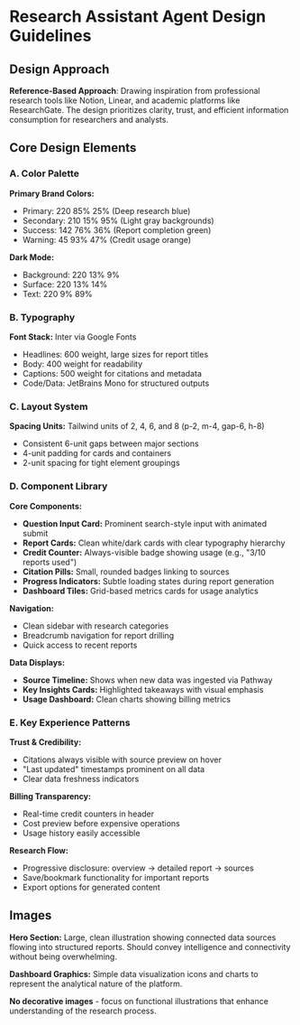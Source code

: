 # Research Assistant Agent Design Guidelines

## Design Approach
**Reference-Based Approach**: Drawing inspiration from professional research tools like Notion, Linear, and academic platforms like ResearchGate. The design prioritizes clarity, trust, and efficient information consumption for researchers and analysts.

## Core Design Elements

### A. Color Palette
**Primary Brand Colors:**
- Primary: 220 85% 25% (Deep research blue)
- Secondary: 210 15% 95% (Light gray backgrounds)
- Success: 142 76% 36% (Report completion green)
- Warning: 45 93% 47% (Credit usage orange)

**Dark Mode:**
- Background: 220 13% 9%
- Surface: 220 13% 14%
- Text: 220 9% 89%

### B. Typography
**Font Stack:** Inter via Google Fonts
- Headlines: 600 weight, large sizes for report titles
- Body: 400 weight for readability
- Captions: 500 weight for citations and metadata
- Code/Data: JetBrains Mono for structured outputs

### C. Layout System
**Spacing Units:** Tailwind units of 2, 4, 6, and 8 (p-2, m-4, gap-6, h-8)
- Consistent 6-unit gaps between major sections
- 4-unit padding for cards and containers
- 2-unit spacing for tight element groupings

### D. Component Library

**Core Components:**
- **Question Input Card:** Prominent search-style input with animated submit
- **Report Cards:** Clean white/dark cards with clear typography hierarchy
- **Credit Counter:** Always-visible badge showing usage (e.g., "3/10 reports used")
- **Citation Pills:** Small, rounded badges linking to sources
- **Progress Indicators:** Subtle loading states during report generation
- **Dashboard Tiles:** Grid-based metrics cards for usage analytics

**Navigation:**
- Clean sidebar with research categories
- Breadcrumb navigation for report drilling
- Quick access to recent reports

**Data Displays:**
- **Source Timeline:** Shows when new data was ingested via Pathway
- **Key Insights Cards:** Highlighted takeaways with visual emphasis
- **Usage Dashboard:** Clean charts showing billing metrics

### E. Key Experience Patterns

**Trust & Credibility:**
- Citations always visible with source preview on hover
- "Last updated" timestamps prominent on all data
- Clear data freshness indicators

**Billing Transparency:**
- Real-time credit counters in header
- Cost preview before expensive operations
- Usage history easily accessible

**Research Flow:**
- Progressive disclosure: overview → detailed report → sources
- Save/bookmark functionality for important reports
- Export options for generated content

## Images
**Hero Section:** Large, clean illustration showing connected data sources flowing into structured reports. Should convey intelligence and connectivity without being overwhelming.

**Dashboard Graphics:** Simple data visualization icons and charts to represent the analytical nature of the platform.

**No decorative images** - focus on functional illustrations that enhance understanding of the research process.